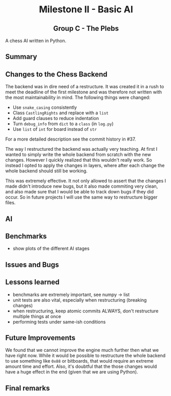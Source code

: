 # <center>Milestone II - Basic AI</center>

## <center>Group C - The Plebs</center>

A chess AI written in Python.

## Summary



## Changes to the Chess Backend

The backend was in dire need of a restructure.
It was created it in a rush to meet the deadline
of the first milestone and was therefore not written
with the most maintainability in mind.
The following things were changed:

- Use `snake_casing` consistently
- Class `CastlingRights` and replace with a `list`
- Add guard clauses to reduce indentation
- Turn `debug_info` from `dict` to a `class` (in `log.py`)
- Use `list` of `int` for board instead of `str`

For a more detailed description see the
commit history in #37.

The way I restructured the backend was actually
very teaching. At first I wanted to simply write
the whole backend from scratch with the new changes.
However I quickly realized that this wouldn't really
work. So instead I opted to apply the changes in layers,
where after each change the whole backend should still
be working.

This was extremely effective. It not only allowed to
assert that the changes I made didn't introduce new bugs,
but it also made commiting very clean, and also made sure
that I would be able to track down bugs if they did occur.
So in future projects I will use the same way to restructure
bigger files.

## AI



## Benchmarks

- show plots of the different AI stages

## Issues and Bugs



## Lessons learned

- benchmarks are extremely important, see numpy -> list
- unit tests are also vital, especially when restructuring (breaking changes)
- when restructuring, keep atomic commits ALWAYS, don't restructure multiple things at once
- performing tests under same-ish conditions

## Future Improvements

We found that we cannot improve the engine much further then
what we have right now.
While it would be possible to restructure the whole backend to use
something like `0x88` or bitboards, that would require an extreme amount
time and effort. Also, it's doubtful that the those changes would
have a huge effect in the end (given that we are using Python).

## Final remarks


